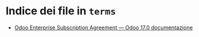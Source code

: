 # Indice dei file in `terms`

- [Odoo Enterprise Subscription Agreement — Odoo 17.0 documentazione](./enterprise.md)
